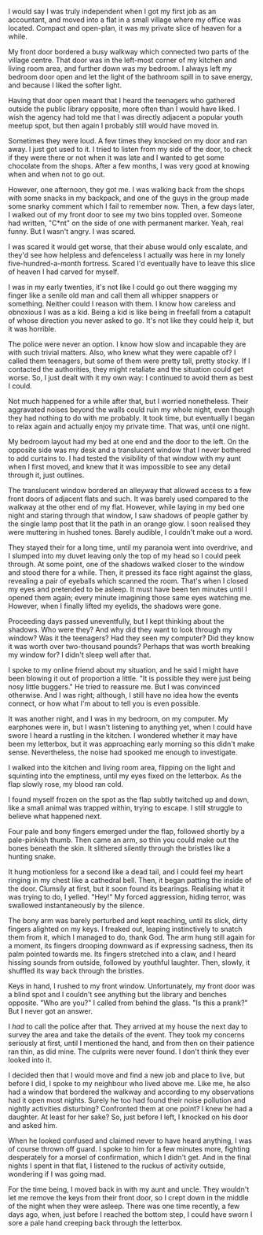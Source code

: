 I would say I was truly independent when I got my first job as an accountant, and moved into a flat in a small village where my office was located. Compact and open-plan, it was my private slice of heaven for a while.

My front door bordered a busy walkway which connected two parts of the village centre. That door was in the left-most corner of my kitchen and living room area, and further down was my bedroom. I always left my bedroom door open and let the light of the bathroom spill in to save energy, and because I liked the softer light.

Having that door open meant that I heard the teenagers who gathered outside the public library opposite, more often than I would have liked. I wish the agency had told me that I was directly adjacent a popular youth meetup spot, but then again I probably still would have moved in.

Sometimes they were loud. A few times they knocked on my door and ran away. I just got used to it. I tried to listen from my side of the door, to check if they were there or not when it was late and I wanted to get some chocolate from the shops. After a few months, I was very good at knowing when and when not to go out.

However, one afternoon, they got me. I was walking back from the shops with some snacks in my backpack, and one of the guys in the group made some snarky comment which I fail to remember now. Then, a few days later, I walked out of my front door to see my two bins toppled over. Someone had written, "C\*nt" on the side of one with permanent marker. Yeah, real funny. But I wasn't angry. I was scared.

I was scared it would get worse, that their abuse would only escalate, and they'd see how helpless and defenceless I actually was here in my lonely five-hundred-a-month fortress. Scared I'd eventually have to leave this slice of heaven I had carved for myself. 

I was in my early twenties, it's not like I could go out there wagging my finger like a senile old man and call them all whipper snappers or something. Neither could I reason with them. I know how careless and obnoxious I was as a kid. Being a kid is like being in freefall from a catapult of whose direction you never asked to go. It's not like they could help it, but it was horrible.

The police were never an option. I know how slow and incapable they are with such trivial matters. Also, who knew what they were capable of? I called them teenagers, but some of them were pretty tall, pretty stocky. If I contacted the authorities, they might retaliate and the situation could get worse. So, I just dealt with it my own way: I continued to avoid them as best I could.

Not much happened for a while after that, but I worried nonetheless. Their aggravated noises beyond the walls could ruin my whole night, even though they had nothing to do with me probably. It took time, but eventually I began to relax again and actually enjoy my private time. That was, until one night.

My bedroom layout had my bed at one end and the door to the left. On the opposite side was my desk and a translucent window that I never bothered to add curtains to. I had tested the visibility of that window with my aunt when I first moved, and knew that it was impossible to see any detail through it, just outlines.

The translucent window bordered an alleyway that allowed access to a few front doors of adjacent flats and such. It was barely used compared to the walkway at the other end of my flat. However, while laying in my bed one night and staring through that window, I saw shadows of people gather by the single lamp post that lit the path in an orange glow. I soon realised they were muttering in hushed tones. Barely audible, I couldn't make out a word.

They stayed their for a long time, until my paranoia went into overdrive, and I slumped into my duvet leaving only the top of my head so I could peek through. At some point, one of the shadows walked closer to the window and stood there for a while. Then, it pressed its face right against the glass, revealing a pair of eyeballs which scanned the room. That's when I closed my eyes and pretended to be asleep. It must have been ten minutes until I opened them again; every minute imagining those same eyes watching me. However, when I finally lifted my eyelids, the shadows were gone.

Proceeding days passed uneventfully, but I kept thinking about the shadows. Who were they? And why did they want to look through my window? Was it the teenagers? Had they seen my computer? Did they know it was worth over two-thousand pounds? Perhaps that was worth breaking my window for? I didn't sleep well after that.

I spoke to my online friend about my situation, and he said I might have been blowing it out of proportion a little. "It is possible they were just being nosy little buggers." He tried to reassure me. But I was convinced otherwise. And I was right; although, I still have no idea how the events connect, or how what I'm about to tell you is even possible.

It was another night, and I was in my bedroom, on my computer. My earphones were in, but I wasn't listening to anything yet, when I could have swore I heard a rustling in the kitchen. I wondered whether it may have been my letterbox, but it was approaching early morning so this didn't make sense. Nevertheless, the noise had spooked me enough to investigate.

I walked into the kitchen and living room area, flipping on the light and squinting into the emptiness, until my eyes fixed on the letterbox. As the flap slowly rose, my blood ran cold. 

I found myself frozen on the spot as the flap subtly twitched up and down, like a small animal was trapped within, trying to escape. I still struggle to believe what happened next.

Four pale and bony fingers emerged under the flap, followed shortly by a pale-pinkish thumb. Then came an arm, so thin you could make out the bones beneath the skin. It slithered silently through the bristles like a hunting snake.

It hung motionless for a second like a dead tail, and I could feel my heart ringing in my chest like a cathedral bell. Then, it began patting the inside of the door. Clumsily at first, but it soon found its bearings. Realising what it was trying to do, I yelled. "Hey!" My forced aggression, hiding terror, was swallowed instantaneously by the silence.

The bony arm was barely perturbed and kept reaching, until its slick, dirty fingers alighted on my keys. I freaked out, leaping instinctively to snatch them from it, which I managed to do, thank God. The arm hung still again for a moment, its fingers drooping downward as if expressing sadness, then its palm pointed towards me. Its fingers stretched into a claw, and I heard hissing sounds from outside, followed by youthful laughter. Then, slowly, it shuffled its way back through the bristles.

Keys in hand, I rushed to my front window. Unfortunately, my front door was a blind spot and I couldn't see anything but the library and benches opposite. "Who are you?" I called from behind the glass. "Is this a prank?" But I never got an answer.

I *had* to call the police after that. They arrived at my house the next day to survey the area and take the details of the event. They took my concerns seriously at first, until I mentioned the hand, and from then on their patience ran thin, as did mine. The culprits were never found. I don't think they ever looked into it.

I decided then that I would move and find a new job and place to live, but before I did, I spoke to my neighbour who lived above me. Like me, he also had a window that bordered the walkway and according to my observations had it open most nights. Surely he too had found their noise pollution and nightly activities disturbing? Confronted them at one point? I knew he had a daughter. At least for her sake? So, just before I left, I knocked on his door and asked him.

When he looked confused and claimed never to have heard anything, I was of course thrown off guard. I spoke to him for a few minutes more, fighting desperately for a morsel of confirmation, which I didn't get. And in the final nights I spent in that flat, I listened to the ruckus of activity outside, wondering if I was going mad. 

For the time being, I moved back in with my aunt and uncle. They wouldn't let me remove the keys from their front door, so I crept down in the middle of the night when they were asleep. There was one time recently, a few days ago, when, just before I reached the bottom step, I could have sworn I sore a pale hand creeping back through the letterbox.